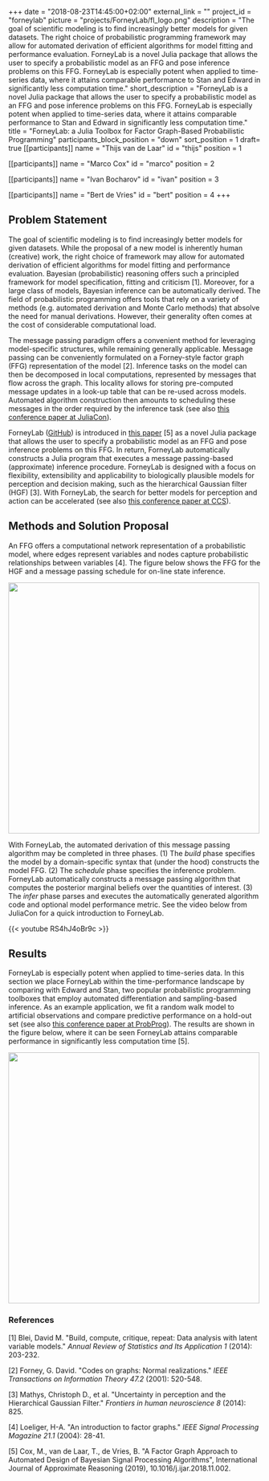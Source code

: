 +++
date = "2018-08-23T14:45:00+02:00"
external_link = ""
project_id = "forneylab"
picture = "projects/ForneyLab/fl_logo.png"
description = "The goal of scientific modeling is to find increasingly better models for given datasets. The right choice of probabilistic programming framework may allow for automated derivation of efficient algorithms for model fitting and performance evaluation. ForneyLab is a novel Julia package that allows the user to specify a probabilistic model as an FFG and pose inference problems on this FFG. ForneyLab is especially potent when applied to time-series data, where it attains comparable performance to Stan and Edward in significantly less computation time."
short_description = "ForneyLab is a novel Julia package that allows the user to specify a probabilistic model as an FFG and pose inference problems on this FFG. ForneyLab is especially potent when applied to time-series data, where it attains comparable performance to Stan and Edward in significantly less computation time."
title = "ForneyLab: a Julia Toolbox for Factor Graph-Based Probabilistic Programming"
participants_block_position = "down"
sort_position = 1
draft= true
[[participants]]
    name = "Thijs van de Laar"
    id = "thijs"
    position = 1

[[participants]]
    name = "Marco Cox"
    id = "marco"
    position = 2

[[participants]]
    name = "Ivan Bocharov"
    id = "ivan"
    position = 3

[[participants]]
    name = "Bert de Vries"
    id = "bert"
    position = 4
+++

## Problem Statement

The goal of scientific modeling is to find increasingly better models for given datasets. While the proposal of a new model is inherently human (creative) work, the right choice of framework may allow for automated derivation of efficient algorithms for model fitting and performance evaluation. Bayesian (probabilistic) reasoning offers such a principled framework for model specification, fitting and criticism [1]. Moreover, for a large class of models, Bayesian inference can be automatically derived. The field of probabilistic programming offers tools that rely on a variety of methods (e.g. automated derivation and Monte Carlo methods) that absolve the need for manual derivations. However, their generality often comes at the cost of considerable computational load.

The message passing paradigm offers a convenient method for leveraging model-specific structures, while remaining generally applicable. Message passing can be conveniently formulated on a Forney-style factor graph (FFG) representation of the model [2]. Inference tasks on the model can then be decomposed in local computations, represented by messages that flow across the graph. This locality allows for storing pre-computed message updates in a look-up table that can be re-used across models. Automated algorithm construction then amounts to scheduling these messages in the order required by the inference task (see also [this conference paper at JuliaCon](/publication/forneylab-julia-toolbox/)).

ForneyLab ([GitHub](https://github.com/biaslab/ForneyLab.jl)) is introduced in [this paper](https://www.sciencedirect.com/science/article/pii/S0888613X18304298) [5] as a novel Julia package that allows the user to specify a probabilistic model as an FFG and pose inference problems on this FFG. In return, ForneyLab automatically constructs a Julia program that executes a message passing-based (approximate) inference procedure. ForneyLab is designed with a focus on flexibility, extensibility and applicability to biologically plausible models for perception and decision making, such as the hierarchical Gaussian filter (HGF) [3]. With ForneyLab, the search for better models for perception and action can be accelerated (see also [this conference paper at CCS](/publication/forneylab-biologically-plausible-fem/)).


## Methods and Solution Proposal

An FFG offers a computational network representation of a probabilistic model, where edges represent variables and nodes capture probabilistic relationships between variables [4]. The figure below shows the FFG for the HGF and a message passing schedule for on-line state inference.

<img src="/img/projects/ForneyLab/hgf.png" width="500px">

With ForneyLab, the automated derivation of this message passing algorithm may be completed in three phases. (1) The _build_ phase specifies the model by a domain-specific syntax that (under the hood) constructs the model FFG. (2) The _schedule_ phase specifies the inference problem. ForneyLab automatically constructs a message passing algorithm that computes the posterior marginal beliefs over the quantities of interest. (3) The _infer_ phase parses and executes the automatically generated algorithm code and optional model performance metric. See the video below from JuliaCon for a quick introduction to ForneyLab.

{{< youtube RS4hJ4oBr9c >}}


## Results

ForneyLab is especially potent when applied to time-series data. In this section we place ForneyLab within the time-performance landscape by comparing with Edward and Stan, two popular probabilistic programming toolboxes that employ automated differentiation and sampling-based inference. As an example application, we fit a random walk model to artificial observations and compare predictive performance on a hold-out set (see also [this conference paper at ProbProg](/publication/forneylab-fast-and-flexible)). The results are shown in the figure below, where it can be seen ForneyLab attains comparable performance in significantly less computation time [5].

<img src="/img/projects/ForneyLab/random_walk.png" width="500px">


### References

[1] Blei, David M. "Build, compute, critique, repeat: Data analysis with latent variable models." _Annual Review of Statistics and Its Application 1_ (2014): 203-232.

[2] Forney, G. David. "Codes on graphs: Normal realizations." _IEEE Transactions on Information Theory 47.2_ (2001): 520-548.

[3] Mathys, Christoph D., et al. "Uncertainty in perception and the Hierarchical Gaussian Filter." _Frontiers in human neuroscience 8_ (2014): 825.

[4] Loeliger, H-A. "An introduction to factor graphs." _IEEE Signal Processing Magazine 21.1_ (2004): 28-41.

[5] Cox, M., van de Laar, T., de Vries, B. "A Factor Graph Approach to Automated Design of Bayesian Signal Processing Algorithms", International Journal of Approximate Reasoning (2019), 10.1016/j.ijar.2018.11.002.